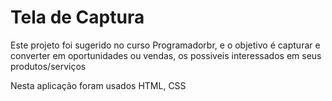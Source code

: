 # Tela de Captura

Este projeto foi sugerido no curso Programadorbr, e o objetivo é capturar e converter em oportunidades ou vendas, os possiveis  interessados em seus produtos/serviços

Nesta aplicação foram usados ​​HTML, CSS

                  



